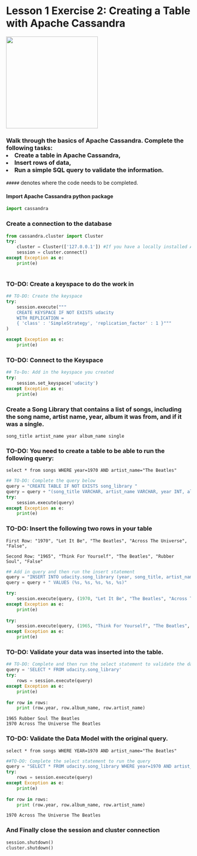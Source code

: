 
# Lesson 1 Exercise 2: Creating a Table with Apache Cassandra
<img src="images/cassandralogo.png" width="250" height="250">

### Walk through the basics of Apache Cassandra. Complete the following tasks:<li> Create a table in Apache Cassandra, <li> Insert rows of data,<li> Run a simple SQL query to validate the information. <br>
`#####` denotes where the code needs to be completed.

#### Import Apache Cassandra python package


```python
import cassandra
```

### Create a connection to the database


```python
from cassandra.cluster import Cluster
try: 
    cluster = Cluster(['127.0.0.1']) #If you have a locally installed Apache Cassandra instance
    session = cluster.connect()
except Exception as e:
    print(e)
 
```

### TO-DO: Create a keyspace to do the work in 


```python
## TO-DO: Create the keyspace
try:
    session.execute("""
    CREATE KEYSPACE IF NOT EXISTS udacity 
    WITH REPLICATION = 
    { 'class' : 'SimpleStrategy', 'replication_factor' : 1 }"""
)

except Exception as e:
    print(e)
```

### TO-DO: Connect to the Keyspace


```python
## To-Do: Add in the keyspace you created
try:
    session.set_keyspace('udacity')
except Exception as e:
    print(e)
```

### Create a Song Library that contains a list of songs, including the song name, artist name, year, album it was from, and if it was a single. 

`song_title
artist_name
year
album_name
single`

### TO-DO: You need to create a table to be able to run the following query: 
`select * from songs WHERE year=1970 AND artist_name="The Beatles"`


```python
## TO-DO: Complete the query below
query = "CREATE TABLE IF NOT EXISTS song_library "
query = query + "(song_title VARCHAR, artist_name VARCHAR, year INT, album_name VARCHAR, single BOOLEAN, PRIMARY KEY (year, artist_name))"
try:
    session.execute(query)
except Exception as e:
    print(e)

```

### TO-DO: Insert the following two rows in your table
`First Row: "1970", "Let It Be", "The Beatles", "Across The Universe", "False", `

`Second Row: "1965", "Think For Yourself", "The Beatles", "Rubber Soul", "False"`


```python
## Add in query and then run the insert statement
query = "INSERT INTO udacity.song_library (year, song_title, artist_name, album_name, single)" 
query = query + " VALUES (%s, %s, %s, %s, %s)"

try:
    session.execute(query, (1970, "Let It Be", "The Beatles", "Across The Universe", False))
except Exception as e:
    print(e)
    
try:
    session.execute(query, (1965, "Think For Yourself", "The Beatles", "Rubber Soul", False))
except Exception as e:
    print(e)
```

### TO-DO: Validate your data was inserted into the table.


```python
## TO-DO: Complete and then run the select statement to validate the data was inserted into the table
query = 'SELECT * FROM udacity.song_library'
try:
    rows = session.execute(query)
except Exception as e:
    print(e)
    
for row in rows:
    print (row.year, row.album_name, row.artist_name)
```

    1965 Rubber Soul The Beatles
    1970 Across The Universe The Beatles


### TO-DO: Validate the Data Model with the original query.

`select * from songs WHERE YEAR=1970 AND artist_name="The Beatles"`


```python
##TO-DO: Complete the select statement to run the query 
query = "SELECT * FROM udacity.song_library WHERE year=1970 AND artist_name='The Beatles'"
try:
    rows = session.execute(query)
except Exception as e:
    print(e)
    
for row in rows:
    print (row.year, row.album_name, row.artist_name)
```

    1970 Across The Universe The Beatles


### And Finally close the session and cluster connection


```python
session.shutdown()
cluster.shutdown()
```


```python

```
